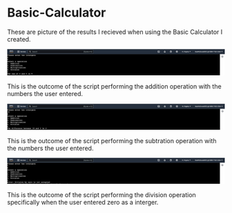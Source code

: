 # Basic-Calculator

These are picture of the results I recieved when using the Basic Calculator I created. 

![Screenshot 08-11-2024](https://github.com/KaiaSMcDonald/Basic-Calculator/blob/main/Screenshot%202024-08-11%20at%2010.22.14%20PM.png)

This is the outcome of the script performing the addition operation with the numbers the user entered. 

![Screenshot 08-11-2024](https://github.com/KaiaSMcDonald/Basic-Calculator/blob/main/Screenshot%202024-08-11%20at%2010.23.46%20PM.png)

This is the outcome of the script performing the subtration operation with the numbers the user entered.

![Screenshot 08-11-2024](https://github.com/KaiaSMcDonald/Basic-Calculator/blob/main/Screenshot%202024-08-11%20at%2010.19.15%20PM.png)

This is the outcome of the script performing the division operation specifically when the user entered zero as a interger. 


